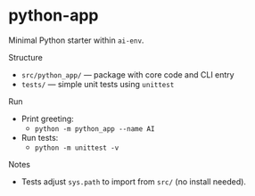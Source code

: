 # python-app

Minimal Python starter within `ai-env`.

Structure
- `src/python_app/` — package with core code and CLI entry
- `tests/` — simple unit tests using `unittest`

Run
- Print greeting:
  - `python -m python_app --name AI`
- Run tests:
  - `python -m unittest -v`

Notes
- Tests adjust `sys.path` to import from `src/` (no install needed).
